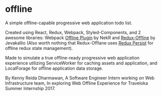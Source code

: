 # offline
A simple offline-capable progressive web application todo list.

Created using React, Redux, Webpack, Styled-Components, and 2 awesome libraries: Webpack [Offline Plugin](https://github.com/NekR/offline-plugin) by NekR and [Redux-Offline](https://github.com/jevakallio/redux-offline) by Jevakallio (Also worth nothing that Redux-Offlane uses [Redux Persist](https://github.com/rt2zz/redux-persist) for offline redux state management).

Made to simulate a true offline-ready progressive web application experience utilizing ServiceWorker for caching assets and application, and LocalForage for offline application data storage.

By Kenny Reida Dharmawan,
A Software Engineer Intern working on Web Infrastructure team,
In exploring Web Offline Experience for Traveloka Summer Internship 2017.
